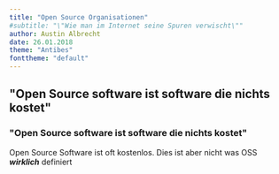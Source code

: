 ```yaml
---
title: "Open Source Organisationen"
#subtitle: "\"Wie man im Internet seine Spuren verwischt\""
author: Austin Albrecht
date: 26.01.2018
theme: "Antibes"
fonttheme: "default"
---
```



## "Open Source software ist software die nichts kostet"

### "Open Source software ist software die nichts kostet"
Open Source Software ist oft kostenlos. Dies ist aber nicht was OSS **_wirklich_** definiert
